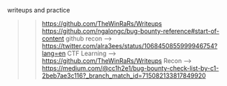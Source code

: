 writeups and practice
>> https://github.com/TheWinRaRs/Writeups
>> https://github.com/ngalongc/bug-bounty-reference#start-of-content
>> github recon --> https://twitter.com/alra3ees/status/1068450855999946754?lang=en
>> CTF Learning --> https://github.com/TheWinRaRs/Writeups
>> Recon --> https://medium.com/@cc1h2e1/bug-bounty-check-list-by-c1-2beb7ae3c116?_branch_match_id=715082133817849920
